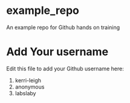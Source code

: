 # example_repo
An example repo for Github hands on training
# Add Your username
Edit this file to add your Github username here:
1. kerri-leigh
2. anonymous
3. labslaby
